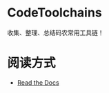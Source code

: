 # CodeToolchains
收集、整理、总结码农常用工具链！

# 阅读方式
>
- [Read the Docs](http://codetoolchains.readthedocs.io/en/latest/)